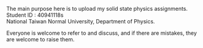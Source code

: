 The main purpose here is to upload my solid state physics assignments.  
Student ID : 40941118s     
National Taiwan Normal University, Department of Physics. 

Everyone is welcome to refer to and discuss, and if there are mistakes, they are welcome to raise them. 
